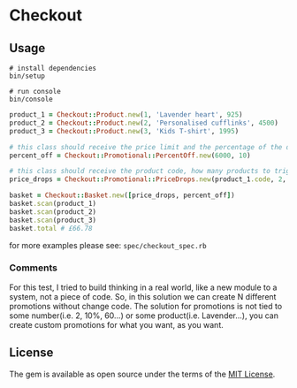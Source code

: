 # Checkout

## Usage

```shell
# install dependencies
bin/setup

# run console
bin/console
```

```ruby
product_1 = Checkout::Product.new(1, 'Lavender heart', 925)
product_2 = Checkout::Product.new(2, 'Personalised cufflinks', 4500)
product_3 = Checkout::Product.new(3, 'Kids T-shirt', 1995)

# this class should receive the price limit and the percentage of the discount
percent_off = Checkout::Promotional::PercentOff.new(6000, 10)

# this class should receive the product code, how many products to trigger the promo and the new price
price_drops = Checkout::Promotional::PriceDrops.new(product_1.code, 2, 850)

basket = Checkout::Basket.new([price_drops, percent_off])
basket.scan(product_1)
basket.scan(product_2)
basket.scan(product_3)
basket.total # £66.78
```
for more examples please see: `spec/checkout_spec.rb`

### Comments
For this test, I tried to build thinking in a real world, like a new module to a system, not a piece of code. So, in this solution we can create N different promotions without change code. The solution for promotions is not tied to some number(i.e. 2, 10%, 60...) or some product(i.e. Lavender...), you can create custom promotions for what you want, as you want.

## License

The gem is available as open source under the terms of the [MIT License](http://opensource.org/licenses/MIT).

